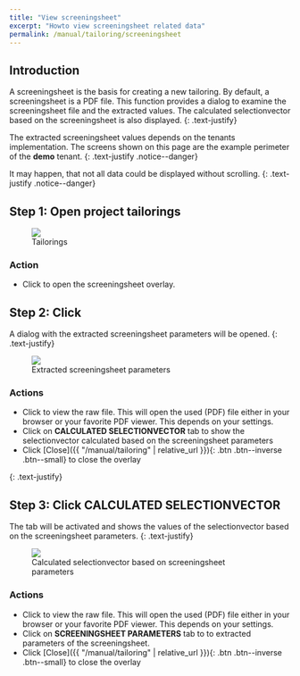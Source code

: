 ```yaml
---
title: "View screeningsheet"
excerpt: "Howto view screeningsheet related data"
permalink: /manual/tailoring/screeningsheet
---
```

## Introduction

A screeningsheet is the basis for creating a new tailoring. By default, a screeningsheet is a PDF file. 
This function provides a dialog to examine the screeningsheet file and the extracted values. 
The calculated selectionvector based on the screeningsheet is also displayed.
{: .text-justify}

The extracted screeningsheet values depends on the tenants implementation. The screens shown on this page are the example perimeter of the __demo__ tenant.
{: .text-justify .notice--danger}

It may happen, that not all data could be displayed without scrolling.
{: .text-justify .notice--danger}

## Step 1: Open project tailorings

<figure>
    <a href="{{ '/assets/images/tailoring/home.png' | relative_url }}"><img src="{{ '/assets/images/tailoring/home.png' | relative_url }}"></a>
    <figcaption>Tailorings</figcaption>
</figure>

### Action

- Click <span class="mdi mdi-card-account-details"></span> to open the screeningsheet overlay.

## Step 2: Click <span class="mdi mdi-card-account-details"></span>

A dialog with the extracted screeningsheet parameters will be opened.
{: .text-justify}

<figure>
    <a href="{{ '/assets/images/tailoring/screeningsheet/parameters.png' | relative_url }}"><img src="{{ '/assets/images/tailoring/screeningsheet/parameters.png' | relative_url }}"></a>
    <figcaption>Extracted screeningsheet parameters</figcaption>
</figure>

### Actions

- Click <span class="mdi mdi-file-pdf-box"></span> to view the raw file. This will open the used (PDF) file either in your browser or your favorite PDF viewer. This depends on your settings.
- Click on **CALCULATED SELECTIONVECTOR** tab to show the selectionvector calculated based on the screeningsheet parameters
- Click [Close]({{ "/manual/tailoring" | relative_url }}){: .btn .btn--inverse .btn--small} to close the overlay

{: .text-justify}

## Step 3: Click **CALCULATED SELECTIONVECTOR**

The tab will be activated and shows the values of the selectionvector based on the screeningsheet parameters.
{: .text-justify}

<figure>
    <a href="{{ '/assets/images/tailoring/screeningsheet/selectionvector.png' | relative_url }}"><img src="{{ '/assets/images/tailoring/screeningsheet/selectionvector.png' | relative_url }}"></a>
    <figcaption>Calculated selectionvector based on screeningsheet parameters</figcaption>
</figure>

### Actions

- Click <span class="mdi mdi-file-pdf-box"></span> to view the raw file. This will open the used (PDF) file either in your browser or your favorite PDF viewer. This depends on your settings.
- Click on **SCREENINGSHEET PARAMETERS** tab to to extracted parameters of the screeningsheet.
- Click [Close]({{ "/manual/tailoring" | relative_url }}){: .btn .btn--inverse .btn--small} to close the overlay